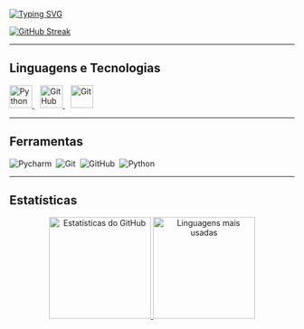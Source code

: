 [![Typing SVG](https://readme-typing-svg.herokuapp.com/?color=FF4500&size=35&center=true&vCenter=true&width=1000&lines=Olá,+meu+nome+é+João+Victor;Sou+estudante+de+sistemas+de+informação)](https://git.io/typing-svg) 

[![GitHub Streak](https://github-readme-streak-stats.herokuapp.com?user=joaogt01&theme=transparent&locale=pt_BR&date_format=n%2Fj%5B%2FY%5D&card_width=900&ring=FF4500&Fire=FF4500&border=FF4500&sideNums=FF4500&sideLabels=FF4500&currStreakLabel=FF4500&dates=FF4500&stroke=FF4500)](https://git.io/streak-stats)

---

## Linguagens e Tecnologias

<div align="left">
  <a href="https://www.python.org" target="_blank">
    <img src="https://img.icons8.com/color/48/000000/python--v2.png" alt="Python" width="40" height="40"/>
  </a>
  <a href="https://github.com" target="_blank">
    <img src="https://img.icons8.com/ios-glyphs/40/ffffff/github.png" alt="GitHub" width="40" height="40" style="margin-left: 10px"/>
  </a>
  <a href="https://git-scm.com" target="_blank">
    <img src="https://img.icons8.com/color/48/000000/git.png" alt="Git" width="40" height="40" style="margin-left: 10px"/>
  </a>
</div>




---

## Ferramentas
![Pycharm](https://img.shields.io/badge/-Pycharm-000000?style=for-the-badge&logo=pycharm&logoColor=FF4500&labelColor=000000)&nbsp;
![Git](https://img.shields.io/badge/-Git-000000?style=for-the-badge&logo=git&logoColor=FF4500&labelColor=000000)&nbsp;
![GitHub](https://img.shields.io/badge/-GitHub-000000?style=for-the-badge&logo=github&logoColor=FF4500&labelColor=000000)&nbsp;
![Python](https://img.shields.io/badge/-Python-000000?style=for-the-badge&logo=python&logoColor=FF4500&labelColor=000000)&nbsp;

---

## Estatísticas

<div align="center">
  <a href="https://github.com/joaogt01/github-readme-stats">
    <img height="180em" src="https://github-readme-stats.vercel.app/api?username=joaogt01&show_icons=true&theme=dark" alt="Estatísticas do GitHub"/>
  </a>
  <a href="https://github.com/joaogt01/github-readme-stats">
    <img height="180em" src="https://github-readme-stats.vercel.app/api/top-langs/?username=joaogt01&layout=compact&theme=dark" alt="Linguagens mais usadas"/>
  </a>
</div>
